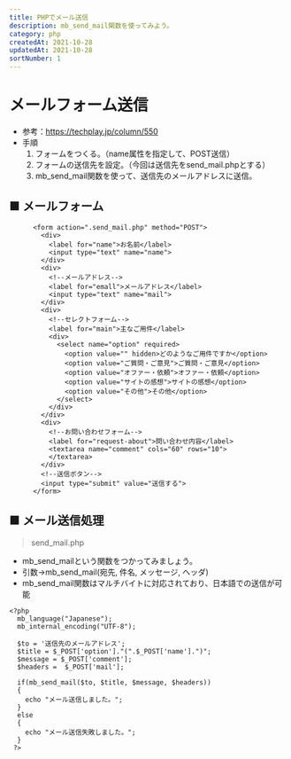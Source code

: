 ```yaml
---
title: PHPでメール送信
description: mb_send_mail関数を使ってみよう。
category: php
createdAt: 2021-10-28
updatedAt: 2021-10-28
sortNumber: 1
---
```


# メールフォーム送信
- 参考：https://techplay.jp/column/550
- 手順
	1. フォームをつくる。（name属性を指定して、POST送信）
	2. フォームの送信先を設定。（今回は送信先をsend_mail.phpとする）
	3. mb_send_mail関数を使って、送信先のメールアドレスに送信。
## ■ メールフォーム
```
      <form action=".send_mail.php" method="POST">
        <div>
          <label for="name">お名前</label>
          <input type="text" name="name">
        </div>
        <div>
          <!--メールアドレス-->
          <label for="emall">メールアドレス</label>
          <input type="text" name="mail">
        </div>
        <div>
          <!--セレクトフォーム-->
          <label for="main">主なご用件</label>
          <div>
            <select name="option" required>
              <option value="" hidden>どのようなご用件ですか</option>
              <option value="ご質問・ご意見">ご質問・ご意見</option>
              <option value="オファー・依頼">オファー・依頼</option>
              <option value="サイトの感想">サイトの感想</option>
              <option value="その他">その他</option>
            </select>
          </div>
        </div>
        <div>
          <!--お問い合わせフォーム-->
          <label for="request-about">問い合わせ内容</label>
          <textarea name="comment" cols="60" rows="10">
          </textarea>
        </div>
        <!--送信ボタン-->
        <input type="submit" value="送信する">
      </form>
```

##  ■ メール送信処理
> send_mail.php
- mb_send_mailという関数をつかってみましょう。
- 引数→mb_send_mail(宛先, 件名, メッセージ, ヘッダ)
- mb_send_mail関数はマルチバイトに対応されており、日本語での送信が可能
```
<?php
  mb_language("Japanese");
  mb_internal_encoding("UTF-8");

  $to = '送信先のメールアドレス';
  $title = $_POST['option']."(".$_POST['name'].")";
  $message = $_POST['comment'];
  $headers =  $_POST['mail'];

  if(mb_send_mail($to, $title, $message, $headers))
  {
    echo "メール送信しました。";
  }
  else
  {
    echo "メール送信失敗しました。";
  }
 ?>
